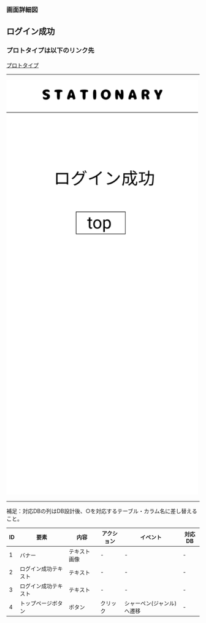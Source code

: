 ### 画面詳細図
## ログイン成功
### プロトタイプは以下のリンク先
[プロトタイプ](https://www.figma.com/file/YN8g4ahM3raStzCZMDXhNA/stationary?node-id=1%3A2)
*****
<img src="../img/ログイン成功.png" width="500">

*****
補足：対応DBの列はDB設計後、○を対応するテーブル・カラム名に差し替えること。

| ID | 要素 | 内容 | アクション | イベント | 対応DB |
|----|------|-----|------------|---------|-------|
|1   |バナー　　　　|テキスト画像|-      |-                       |-|
|2   |ログイン成功テキスト|テキスト　　|-    　|-        　　　　　 |-|
|3   |ログイン成功テキスト|テキスト　　|-    　|-        　　　　　 |-|
|4   |トップページボタン|ボタン　|クリック|シャーペン(ジャンル)へ遷移|-|

